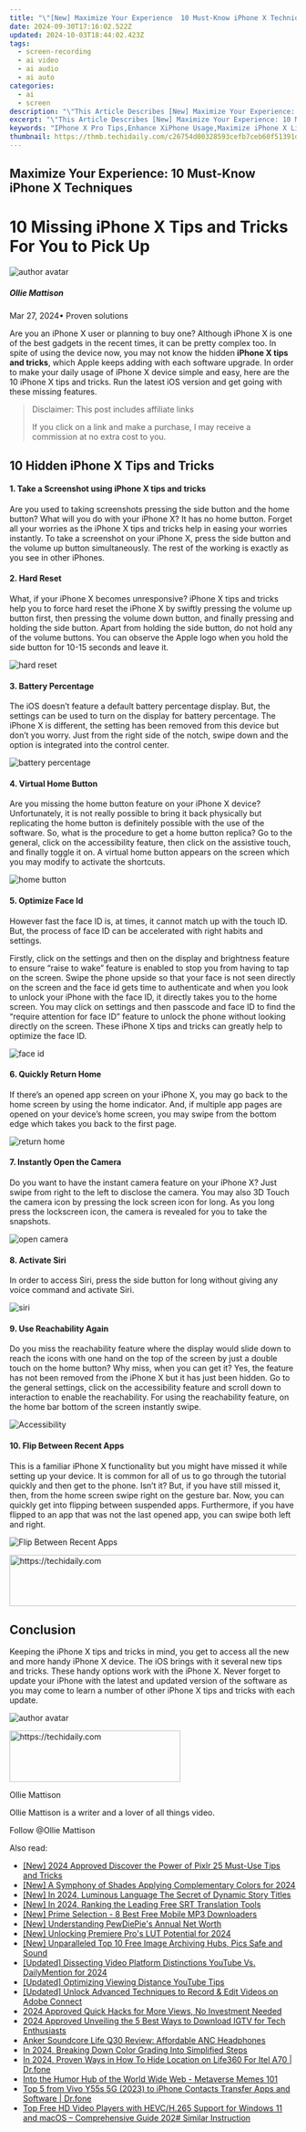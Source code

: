 ```yaml
---
title: "\"[New] Maximize Your Experience  10 Must-Know iPhone X Techniques for 2024\""
date: 2024-09-30T17:16:02.522Z
updated: 2024-10-03T18:44:02.423Z
tags: 
  - screen-recording
  - ai video
  - ai audio
  - ai auto
categories: 
  - ai
  - screen
description: "\"This Article Describes [New] Maximize Your Experience: 10 Must-Know iPhone X Techniques for 2024\""
excerpt: "\"This Article Describes [New] Maximize Your Experience: 10 Must-Know iPhone X Techniques for 2024\""
keywords: "IPhone X Pro Tips,Enhance XiPhone Usage,Maximize iPhone X Life,Top XiPhone X Secrets,Master iPhone X Tech,Optimal iPhone X Use,Essential iPhone X Methods"
thumbnail: https://thmb.techidaily.com/c26754d00328593cefb7ceb60f51391dcd2a8dd934a3e89af40244a078e590d9.jpg
---
```


## Maximize Your Experience: 10 Must-Know iPhone X Techniques

# 10 Missing iPhone X Tips and Tricks For You to Pick Up

![author avatar](https://images.wondershare.com/filmora/article-images/ollie-mattison.jpg)

##### Ollie Mattison

 Mar 27, 2024• Proven solutions

Are you an iPhone X user or planning to buy one? Although iPhone X is one of the best gadgets in the recent times, it can be pretty complex too. In spite of using the device now, you may not know the hidden **iPhone X tips and tricks**, which Apple keeps adding with each software upgrade. In order to make your daily usage of iPhone X device simple and easy, here are the 10 iPhone X tips and tricks. Run the latest iOS version and get going with these missing features.

>  Disclaimer: This post includes affiliate links
>
>  If you click on a link and make a purchase, I may receive a commission at no extra cost to you.
>

## 10 Hidden iPhone X Tips and Tricks

#### 1\. Take a Screenshot using iPhone X tips and tricks

Are you used to taking screenshots pressing the side button and the home button? What will you do with your iPhone X? It has no home button. Forget all your worries as the iPhone X tips and tricks help in easing your worries instantly. To take a screenshot on your iPhone X, press the side button and the volume up button simultaneously. The rest of the working is exactly as you see in other iPhones.

#### 2\. Hard Reset

What, if your iPhone X becomes unresponsive? iPhone X tips and tricks help you to force hard reset the iPhone X by swiftly pressing the volume up button first, then pressing the volume down button, and finally pressing and holding the side button. Apart from holding the side button, do not hold any of the volume buttons. You can observe the Apple logo when you hold the side button for 10-15 seconds and leave it.

![hard reset](https://images.wondershare.com/filmora/article-images/iPhone-X-Hard-Reset-Buttons-min.png)

#### 3\. Battery Percentage

The iOS doesn’t feature a default battery percentage display. But, the settings can be used to turn on the display for battery percentage. The iPhone X is different, the setting has been removed from this device but don’t you worry. Just from the right side of the notch, swipe down and the option is integrated into the control center.

![battery percentage](https://images.wondershare.com/filmora/article-images/iOS_battery_percentage.jpg)

#### 4\. Virtual Home Button

Are you missing the home button feature on your iPhone X device? Unfortunately, it is not really possible to bring it back physically but replicating the home button is definitely possible with the use of the software. So, what is the procedure to get a home button replica? Go to the general, click on the accessibility feature, then click on the assistive touch, and finally toggle it on. A virtual home button appears on the screen which you may modify to activate the shortcuts.

![home button](https://images.wondershare.com/filmora/article-images/iphone-home-button.jpg)

#### 5\. Optimize Face Id

However fast the face ID is, at times, it cannot match up with the touch ID. But, the process of face ID can be accelerated with right habits and settings.

Firstly, click on the settings and then on the display and brightness feature to ensure “raise to wake” feature is enabled to stop you from having to tap on the screen. Swipe the phone upside so that your face is not seen directly on the screen and the face id gets time to authenticate and when you look to unlock your iPhone with the face ID, it directly takes you to the home screen. You may click on settings and then passcode and face ID to find the “require attention for face ID” feature to unlock the phone without looking directly on the screen. These iPhone X tips and tricks can greatly help to optimize the face ID.

![face id](https://images.wondershare.com/filmora/article-images/settings-face-id2.jpg)

#### 6\. Quickly Return Home

If there’s an opened app screen on your iPhone X, you may go back to the home screen by using the home indicator. And, if multiple app pages are opened on your device’s home screen, you may swipe from the bottom edge which takes you back to the first page.

![return home](https://images.wondershare.com/filmora/article-images/home-indicator-iphone-x.jpg)

#### 7\. Instantly Open the Camera

Do you want to have the instant camera feature on your iPhone X? Just swipe from right to the left to disclose the camera. You may also 3D Touch the camera icon by pressing the lock screen icon for long. As you long press the lockscreen icon, the camera is revealed for you to take the snapshots.

![open camera](https://images.wondershare.com/filmora/article-images/iphone-x-open-camera.jpg)

#### 8\. Activate Siri

In order to access Siri, press the side button for long without giving any voice command and activate Siri.

![siri](https://images.wondershare.com/filmora/article-images/siri.jpg)

#### 9\. Use Reachability Again

Do you miss the reachability feature where the display would slide down to reach the icons with one hand on the top of the screen by just a double touch on the home button? Why miss, when you can get it? Yes, the feature has not been removed from the iPhone X but it has just been hidden. Go to the general settings, click on the accessibility feature and scroll down to interaction to enable the reachability. For using the reachability feature, on the home bar bottom of the screen instantly swipe.

![Accessibility](https://images.wondershare.com/filmora/article-images/Accessibility.png)

#### 10\. Flip Between Recent Apps

This is a familiar iPhone X functionality but you might have missed it while setting up your device. It is common for all of us to go through the tutorial quickly and then get to the phone. Isn’t it? But, if you have still missed it, then, from the home screen swipe right on the gesture bar. Now, you can quickly get into flipping between suspended apps. Furthermore, if you have flipped to an app that was not the last opened app, you can swipe both left and right.

![Flip Between Recent Apps](https://images.wondershare.com/filmora/article-images/iphone-x-multitasking.jpg)

<!-- affiliate ads begin -->
<a href="https://appsumo.8odi.net/c/5597632/2118312/7443" target="_top" id="2118312">
  <img src="//a.impactradius-go.com/display-ad/7443-2118312" border="0" alt="https://techidaily.com" width="728" height="90"/>
</a>
<img height="0" width="0" src="https://appsumo.8odi.net/i/5597632/2118312/7443" style="position:absolute;visibility:hidden;" border="0" />
<!-- affiliate ads end -->

## Conclusion

Keeping the iPhone X tips and tricks in mind, you get to access all the new and more handy iPhone X device. The iOS brings with it several new tips and tricks. These handy options work with the iPhone X. Never forget to update your iPhone with the latest and updated version of the software as you may come to learn a number of other iPhone X tips and tricks with each update.

![author avatar](https://images.wondershare.com/filmora/article-images/ollie-mattison.jpg)

<!-- affiliate ads begin -->
<a href="https://laganoo.pxf.io/c/5597632/1484910/16446" target="_top" id="1484910">
  <img src="//a.impactradius-go.com/display-ad/16446-1484910" border="0" alt="https://techidaily.com" width="300" height="90"/>
</a>
<img height="0" width="0" src="https://laganoo.pxf.io/i/5597632/1484910/16446" style="position:absolute;visibility:hidden;" border="0" />
<!-- affiliate ads end -->

Ollie Mattison

Ollie Mattison is a writer and a lover of all things video.

Follow @Ollie Mattison


<ins class="adsbygoogle"
     style="display:block"
     data-ad-format="autorelaxed"
     data-ad-client="ca-pub-7571918770474297"
     data-ad-slot="1223367746"></ins>



<ins class="adsbygoogle"
     style="display:block"
     data-ad-client="ca-pub-7571918770474297"
     data-ad-slot="8358498916"
     data-ad-format="auto"
     data-full-width-responsive="true"></ins>


<span class="atpl-alsoreadstyle">Also read:</span>
<div><ul>
<li><a href="https://fox-cloud.techidaily.com/new-2024-approved-discover-the-power-of-pixlr-25-must-use-tips-and-tricks/"><u>[New] 2024 Approved Discover the Power of Pixlr 25 Must-Use Tips and Tricks</u></a></li>
<li><a href="https://fox-boxes.techidaily.com/new-a-symphony-of-shades-applying-complementary-colors-for-2024/"><u>[New] A Symphony of Shades Applying Complementary Colors for 2024</u></a></li>
<li><a href="https://fox-cloud.techidaily.com/new-in-2024-luminous-language-the-secret-of-dynamic-story-titles/"><u>[New] In 2024, Luminous Language The Secret of Dynamic Story Titles</u></a></li>
<li><a href="https://fox-cloud.techidaily.com/new-in-2024-ranking-the-leading-free-srt-translation-tools/"><u>[New] In 2024, Ranking the Leading Free SRT Translation Tools</u></a></li>
<li><a href="https://fox-cloud.techidaily.com/new-prime-selection-8-best-free-mobile-mp3-downloaders/"><u>[New] Prime Selection - 8 Best Free Mobile MP3 Downloaders</u></a></li>
<li><a href="https://some-guidance.techidaily.com/new-understanding-pewdiepies-annual-net-worth/"><u>[New] Understanding PewDiePie's Annual Net Worth</u></a></li>
<li><a href="https://fox-cloud.techidaily.com/new-unlocking-premiere-pros-lut-potential-for-2024/"><u>[New] Unlocking Premiere Pro's LUT Potential for 2024</u></a></li>
<li><a href="https://fox-cloud.techidaily.com/new-unparalleled-top-10-free-image-archiving-hubs-pics-safe-and-sound/"><u>[New] Unparalleled Top 10 Free Image Archiving Hubs, Pics Safe and Sound</u></a></li>
<li><a href="https://facebook-video-share.techidaily.com/updated-dissecting-video-platform-distinctions-youtube-vs-dailymention-for-2024/"><u>[Updated] Dissecting Video Platform Distinctions YouTube Vs. DailyMention for 2024</u></a></li>
<li><a href="https://fox-cloud.techidaily.com/updated-optimizing-viewing-distance-youtube-tips/"><u>[Updated] Optimizing Viewing Distance YouTube Tips</u></a></li>
<li><a href="https://screen-sharing-recording.techidaily.com/updated-unlock-advanced-techniques-to-record-and-edit-videos-on-adobe-connect/"><u>[Updated] Unlock Advanced Techniques to Record & Edit Videos on Adobe Connect</u></a></li>
<li><a href="https://youtube-tips.techidaily.com/approved-quick-hacks-for-more-views-no-investment-needed/"><u>2024 Approved Quick Hacks for More Views, No Investment Needed</u></a></li>
<li><a href="https://instagram-video-files.techidaily.com/2024-approved-unveiling-the-5-best-ways-to-download-igtv-for-tech-enthusiasts/"><u>2024 Approved Unveiling the 5 Best Ways to Download IGTV for Tech Enthusiasts</u></a></li>
<li><a href="https://buynow-info.techidaily.com/anker-soundcore-life-q30-review-affordable-anc-headphones/"><u>Anker Soundcore Life Q30 Review: Affordable ANC Headphones</u></a></li>
<li><a href="https://fox-cloud.techidaily.com/in-2024-breaking-down-color-grading-into-simplified-steps/"><u>In 2024, Breaking Down Color Grading Into Simplified Steps</u></a></li>
<li><a href="https://fix-guide.techidaily.com/in-2024-proven-ways-in-how-to-hide-location-on-life360-for-itel-a70-drfone-by-drfone-virtual-android/"><u>In 2024, Proven Ways in How To Hide Location on Life360 For Itel A70 | Dr.fone</u></a></li>
<li><a href="https://fox-cloud.techidaily.com/into-the-humor-hub-of-the-world-wide-web-metaverse-memes-101/"><u>Into the Humor Hub of the World Wide Web - Metaverse Memes 101</u></a></li>
<li><a href="https://android-transfer.techidaily.com/top-5-from-vivo-y55s-5g-2023-to-iphone-contacts-transfer-apps-and-software-drfone-by-drfone-transfer-from-android-transfer-from-android/"><u>Top 5 from Vivo Y55s 5G (2023) to iPhone Contacts Transfer Apps and Software | Dr.fone</u></a></li>
<li><a href="https://some-guidance.techidaily.com/top-free-hd-video-players-with-hevch265-support-for-windows-11-and-macos-comprehensive-guide-202-similar-instruction/"><u>Top Free HD Video Players with HEVC/H.265 Support for Windows 11 and macOS – Comprehensive Guide 202# Similar Instruction</u></a></li>
</ul></div>

